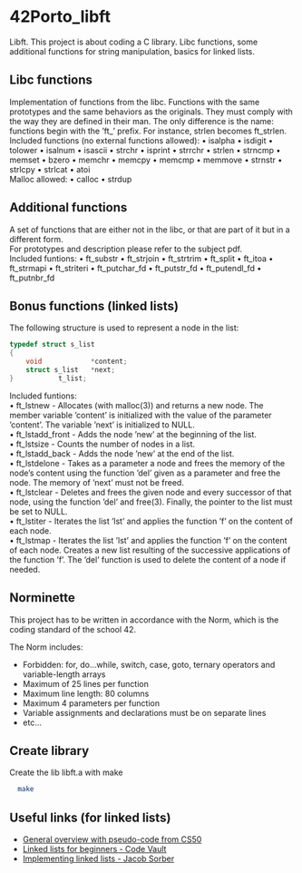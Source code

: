 
# 42Porto_libft

Libft. This project is about coding a C library. Libc functions, some additional functions for string manipulation, basics for linked lists.



## Libc functions
Implementation of functions from the libc. Functions with the same prototypes and the same behaviors as the originals. They must comply
with the way they are defined in their man. The only difference is the name: functions begin with the ’ft_’ prefix. For instance, strlen becomes ft_strlen.  
Included functions (no external functions allowed): 
• isalpha
• isdigit
• tolower
• isalnum
• isascii • strchr
• isprint • strrchr
• strlen
• strncmp
• memset
• bzero • memchr
• memcpy • memcmp
• memmove
• strnstr
• strlcpy
• strlcat
• atoi  
Malloc allowed: • calloc
• strdup

## Additional functions
A set of functions that are either not in the libc,
or that are part of it but in a different form.  
For prototypes and description please refer to the subject pdf.  
Included funtions: 
• ft_substr
• ft_strjoin
• ft_strtrim
• ft_split
• ft_itoa
• ft_strmapi
• ft_striteri
• ft_putchar_fd
• ft_putstr_fd
• ft_putendl_fd
• ft_putnbr_fd
## Bonus functions (linked lists)
The following structure is used to represent a node in the list:
```C
typedef struct s_list
{
	void			*content;
	struct s_list	*next;
}			t_list;

```
Included funtions:  
• ft_lstnew - Allocates (with malloc(3)) and returns a new node. The member variable ’content’ is initialized with the value of the parameter ’content’. The variable ’next’ is initialized to NULL.  
• ft_lstadd_front - Adds the node ’new’ at the beginning of the list.  
• ft_lstsize - Counts the number of nodes in a list.  
• ft_lstadd_back - Adds the node ’new’ at the end of the list.  
• ft_lstdelone - Takes as a parameter a node and frees the memory of the node’s content using the function ’del’ given as a parameter and free the node. The memory of ’next’ must not be freed.  
• ft_lstclear - Deletes and frees the given node and every successor of that node, using the function ’del’ and free(3). Finally, the pointer to the list must be set to NULL.  
• ft_lstiter - Iterates the list ’lst’ and applies the function ’f’ on the content of each node.  
• ft_lstmap - Iterates the list ’lst’ and applies the function ’f’ on the content of each node. Creates a new list resulting of the successive applications of the function ’f’. The ’del’ function is used to delete the content of a node if needed.

## Norminette

This project has to be written in accordance with the Norm, which is the coding standard of the school 42.

The Norm includes:
- Forbidden: for, do...while, switch, case, goto, ternary operators and variable-length arrays 
- Maximum of 25 lines per function
- Maximum line length: 80 columns
- Maximum 4 parameters per function 
- Variable assignments and declarations must be on separate lines
- etc...

  
## Create library

Create the lib libft.a with make

```bash
  make
``` 

## Useful links (for linked lists)

 - [General overview with pseudo-code from CS50](https://www.youtube.com/watch?v=zQI3FyWm144)
 - [Linked lists for beginners - Code Vault](https://www.youtube.com/watch?v=uBZHMkpsTfg&list=PLfqABt5AS4FmXeWuuNDS3XGENJO1VYGxl)
 - [Implementing linked lists - Jacob Sorber](https://www.youtube.com/watch?v=VOpjAHCee7c&t=500s)

